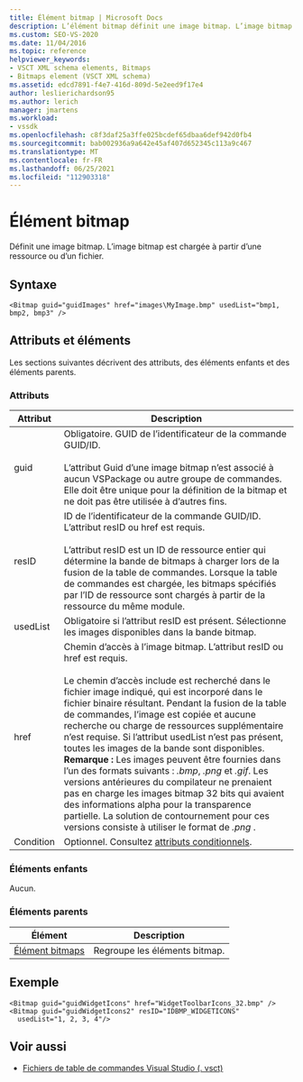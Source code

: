 ```yaml
---
title: Élément bitmap | Microsoft Docs
description: L’élément bitmap définit une image bitmap. L’image bitmap est chargée à partir d’une ressource ou d’un fichier. Cet article contient un exemple.
ms.custom: SEO-VS-2020
ms.date: 11/04/2016
ms.topic: reference
helpviewer_keywords:
- VSCT XML schema elements, Bitmaps
- Bitmaps element (VSCT XML schema)
ms.assetid: edcd7891-f4e7-416d-809d-5e2eed9f17e4
author: leslierichardson95
ms.author: lerich
manager: jmartens
ms.workload:
- vssdk
ms.openlocfilehash: c8f3daf25a3ffe025bcdef65dbaa6def942d0fb4
ms.sourcegitcommit: bab002936a9a642e45af407d652345c113a9c467
ms.translationtype: MT
ms.contentlocale: fr-FR
ms.lasthandoff: 06/25/2021
ms.locfileid: "112903318"
---
```

# <a name="bitmap-element"></a>Élément bitmap
Définit une image bitmap. L’image bitmap est chargée à partir d’une ressource ou d’un fichier.

## <a name="syntax"></a>Syntaxe

```
<Bitmap guid="guidImages" href="images\MyImage.bmp" usedList="bmp1, bmp2, bmp3" />
```

## <a name="attributes-and-elements"></a>Attributs et éléments
 Les sections suivantes décrivent des attributs, des éléments enfants et des éléments parents.

### <a name="attributes"></a>Attributs

|Attribut|Description|
|---------------|-----------------|
|guid|Obligatoire. GUID de l’identificateur de la commande GUID/ID.<br /><br /> L’attribut Guid d’une image bitmap n’est associé à aucun VSPackage ou autre groupe de commandes.  Elle doit être unique pour la définition de la bitmap et ne doit pas être utilisée à d’autres fins.|
|resID|ID de l’identificateur de la commande GUID/ID. L’attribut resID ou href est requis.<br /><br /> L’attribut resID est un ID de ressource entier qui détermine la bande de bitmaps à charger lors de la fusion de la table de commandes.  Lorsque la table de commandes est chargée, les bitmaps spécifiés par l’ID de ressource sont chargés à partir de la ressource du même module.|
|usedList|Obligatoire si l’attribut resID est présent. Sélectionne les images disponibles dans la bande bitmap.|
|href|Chemin d’accès à l’image bitmap. L’attribut resID ou href est requis.<br /><br /> Le chemin d’accès include est recherché dans le fichier image indiqué, qui est incorporé dans le fichier binaire résultant.  Pendant la fusion de la table de commandes, l’image est copiée et aucune recherche ou charge de ressources supplémentaire n’est requise.  Si l’attribut usedList n’est pas présent, toutes les images de la bande sont disponibles. **Remarque :**  Les images peuvent être fournies dans l’un des formats suivants : *.bmp*, *.png* et *.gif*.  Les versions antérieures du compilateur ne prenaient pas en charge les images bitmap 32 bits qui avaient des informations alpha pour la transparence partielle. La solution de contournement pour ces versions consiste à utiliser le format de *.png* .|
|Condition|Optionnel. Consultez [attributs conditionnels](../extensibility/vsct-xml-schema-conditional-attributes.md).|

### <a name="child-elements"></a>Éléments enfants
 Aucun.

### <a name="parent-elements"></a>Éléments parents

|Élément|Description|
|-------------|-----------------|
|[Élément bitmaps](../extensibility/bitmaps-element.md)|Regroupe les éléments bitmap.|

## <a name="example"></a>Exemple

```
<Bitmap guid="guidWidgetIcons" href="WidgetToolbarIcons_32.bmp" />
<Bitmap guid="guidWidgetIcons2" resID="IDBMP_WIDGETICONS"
  usedList="1, 2, 3, 4"/>
```

## <a name="see-also"></a>Voir aussi
- [Fichiers de table de commandes Visual Studio (. vsct)](../extensibility/internals/visual-studio-command-table-dot-vsct-files.md)
